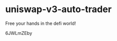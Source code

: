 # uniswap-v3-auto-trader
Free your hands in the defi world!























































6JWLmZEby
